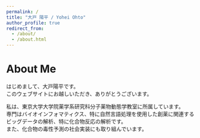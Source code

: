 ```yaml
---
permalink: /
title: "大戸 陽平 / Yohei Ohto"
author_profile: true
redirect_from: 
  - /about/
  - /about.html
---
```


About Me
======
はじめまして、大戸陽平です。  
このウェブサイトにお越しいただき、ありがとうございます。  
  
私は、東京大学大学院薬学系研究科分子薬物動態学教室に所属しています。  
専門はバイオインフォマティクス、特に自然言語処理を使用した創薬に関連するビッグデータの解析、特に化合物反応の解析です。  
また、化合物の毒性予測の社会実装にも取り組んでいます。  

